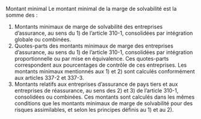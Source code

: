 Montant minimal
Le montant minimal de la marge de solvabilité est la somme des :
1.  Montants minimaux de marge de solvabilité des entreprises d’assurance, au sens du 1) de l’article 310-1, consolidées par intégration globale ou combinées.
2.  Quotes-parts des montants minimaux de marge des entreprises d’assurance, au sens du 1) de l’article 310-1, consolidées par intégration proportionnelle ou par mise en équivalence. Ces quotes-parts correspondent aux pourcentages de contrôle de ces entreprises.
Les montants minimaux mentionnés aux 1) et 2) sont calculés conformément aux articles 337-2 et 337-3.
1.  Montants relatifs aux entreprises d’assurance de pays tiers et aux entreprises de réassurance, au sens des 2) et 3) de l’article 310-1, consolidées ou combinées. Ces montants sont calculés dans les mêmes conditions que les montants minimaux de marge de solvabilité pour des risques assimilables, et selon les principes définis au 1) et au 2).